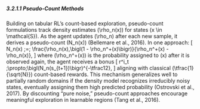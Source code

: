 ##### 3.2.1.1 Pseudo-Count Methods

Building on tabular RL’s count-based exploration, pseudo-count formulations track density estimates \(\rho_n(x)\) for states \(x \in \mathcal{S}\). As the agent updates \(\rho_n\) after each new sample, it derives a pseudo-count \(N_n(x)\) (Bellemare et al., 2016). In one approach:
\[
N_n(x) \;=\; \frac{\rho_n(x)\,\bigl(1 - \rho_n^+(x)\bigr)}{\rho_n^+(x) - \rho_n(x)},
\]
where \(\rho_n^+(x)\) is the probability assigned to \(x\) after it is observed again, the agent receives a bonus
\[
r^i_t \;\propto\;\bigl(N_n(s_{t+1})\bigr)^{-\tfrac12},
\]
aligning with classical \(\tfrac{1}{\sqrt{N}}\) count-based rewards. This mechanism generalizes well to partially random domains if the density model recognizes irreducibly noisy states, eventually assigning them high predicted probability (Ostrovski et al., 2017). By discounting “pure noise,” pseudo-count approaches encourage meaningful exploration in learnable regions (Tang et al., 2016).
